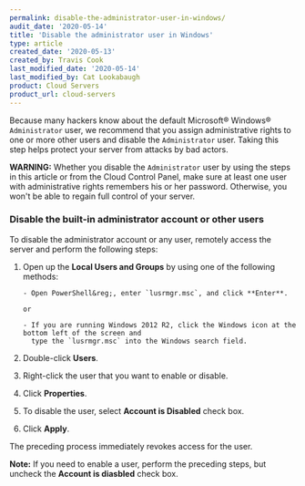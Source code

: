 ```yaml
---
permalink: disable-the-administrator-user-in-windows/
audit_date: '2020-05-14'
title: 'Disable the administrator user in Windows'
type: article
created_date: '2020-05-13'
created_by: Travis Cook
last_modified_date: '2020-05-14'
last_modified_by: Cat Lookabaugh
product: Cloud Servers
product_url: cloud-servers
---
```


Because many hackers know about the default Microsoft&reg; Windows&reg; `Administrator` user,
we recommend that you assign administrative rights to one or more other users and disable the
`Administrator` user. Taking this step helps protect your server from attacks by bad actors.

**WARNING:** Whether you disable the `Administrator` user by using the steps in this article
or from the Cloud Control Panel, make sure at least one user with administrative rights
remembers his or her password. Otherwise, you won't be able to regain full control of your server.

### Disable the built-in administrator account or other users

To disable the administrator account or any user, remotely access the server and perform the
following steps:

1. Open up the **Local Users and Groups** by using one of the following methods:

       - Open PowerShell&reg;, enter `lusrmgr.msc`, and click **Enter**.
       
       or
       
       - If you are running Windows 2012 R2, click the Windows icon at the bottom left of the screen and
         type the `lusrmgr.msc` into the Windows search field.

2. Double-click **Users**.

3. Right-click the user that you want to enable or disable.

4. Click **Properties**.

5. To disable the user, select **Account is Disabled** check box.

6. Click **Apply**.

The preceding process immediately revokes access for the user.

**Note:** If you need to enable a user, perform the preceding steps, but uncheck the
**Account is diasbled** check box.
